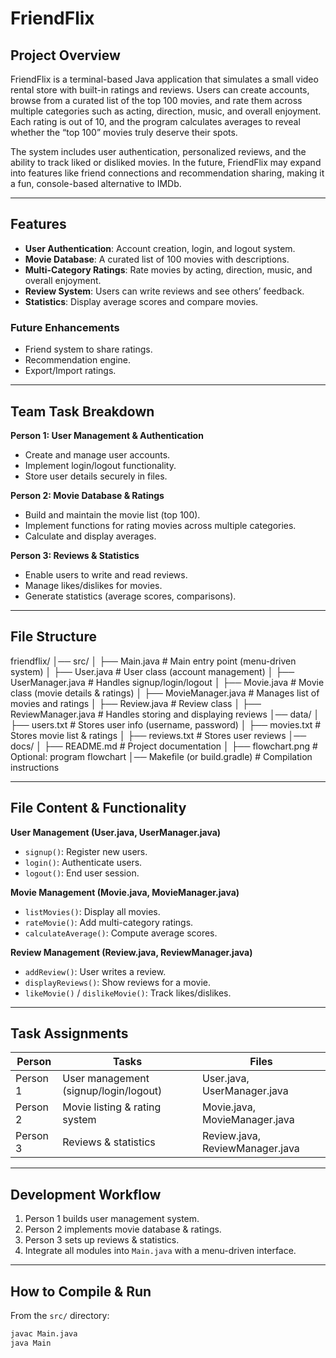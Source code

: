 # FriendFlix

## Project Overview
FriendFlix is a terminal-based Java application that simulates a small video rental store with built-in ratings and reviews. Users can create accounts, browse from a curated list of the top 100 movies, and rate them across multiple categories such as acting, direction, music, and overall enjoyment. Each rating is out of 10, and the program calculates averages to reveal whether the “top 100” movies truly deserve their spots.

The system includes user authentication, personalized reviews, and the ability to track liked or disliked movies. In the future, FriendFlix may expand into features like friend connections and recommendation sharing, making it a fun, console-based alternative to IMDb.

---

## Features
- **User Authentication**: Account creation, login, and logout system.
- **Movie Database**: A curated list of 100 movies with descriptions.
- **Multi-Category Ratings**: Rate movies by acting, direction, music, and overall enjoyment.
- **Review System**: Users can write reviews and see others’ feedback.
- **Statistics**: Display average scores and compare movies.

### Future Enhancements
- Friend system to share ratings.
- Recommendation engine.
- Export/Import ratings.

---

## Team Task Breakdown
**Person 1: User Management & Authentication**
- Create and manage user accounts.
- Implement login/logout functionality.
- Store user details securely in files.

**Person 2: Movie Database & Ratings**
- Build and maintain the movie list (top 100).
- Implement functions for rating movies across multiple categories.
- Calculate and display averages.

**Person 3: Reviews & Statistics**
- Enable users to write and read reviews.
- Manage likes/dislikes for movies.
- Generate statistics (average scores, comparisons).

---

## File Structure
friendflix/
│── src/
│ ├── Main.java # Main entry point (menu-driven system)
│ ├── User.java # User class (account management)
│ ├── UserManager.java # Handles signup/login/logout
│ ├── Movie.java # Movie class (movie details & ratings)
│ ├── MovieManager.java # Manages list of movies and ratings
│ ├── Review.java # Review class
│ ├── ReviewManager.java # Handles storing and displaying reviews
│── data/
│ ├── users.txt # Stores user info (username, password)
│ ├── movies.txt # Stores movie list & ratings
│ ├── reviews.txt # Stores user reviews
│── docs/
│ ├── README.md # Project documentation
│ ├── flowchart.png # Optional: program flowchart
│── Makefile (or build.gradle) # Compilation instructions

---

## File Content & Functionality
**User Management (User.java, UserManager.java)**
- `signup()`: Register new users.  
- `login()`: Authenticate users.  
- `logout()`: End user session.  

**Movie Management (Movie.java, MovieManager.java)**
- `listMovies()`: Display all movies.  
- `rateMovie()`: Add multi-category ratings.  
- `calculateAverage()`: Compute average scores.  

**Review Management (Review.java, ReviewManager.java)**
- `addReview()`: User writes a review.  
- `displayReviews()`: Show reviews for a movie.  
- `likeMovie()` / `dislikeMovie()`: Track likes/dislikes.  

---

## Task Assignments
| Person   | Tasks | Files |
|----------|-------|-------|
| Person 1 | User management (signup/login/logout) | User.java, UserManager.java |
| Person 2 | Movie listing & rating system | Movie.java, MovieManager.java |
| Person 3 | Reviews & statistics | Review.java, ReviewManager.java |

---

## Development Workflow
1. Person 1 builds user management system.  
2. Person 2 implements movie database & ratings.  
3. Person 3 sets up reviews & statistics.  
4. Integrate all modules into `Main.java` with a menu-driven interface.  

---

## How to Compile & Run
From the `src/` directory:
```bash
javac Main.java
java Main
